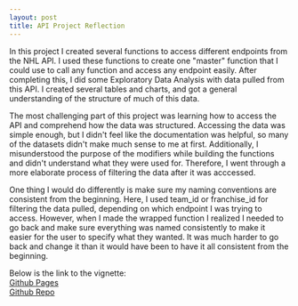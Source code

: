 ```yaml
---
layout: post
title: API Project Reflection
---
```


In this project I created several functions to access different endpoints from the NHL API. I used these functions to create one "master" function that I could use to call any function and access any endpoint easily. After completing this, I did some Exploratory Data Analysis with data pulled from this API. I created several tables and charts, and got a general understanding of the structure of much of this data. 

The most challenging part of this project was learning how to access the API and comprehend how the data was structured. Accessing the data was simple enough, but I didn't feel like the documentation was helpful, so many of the datasets didn't make much sense to me at first. Additionally, I misunderstood the purpose of the modifiers while building the functions and didn't understand what they were used for. Therefore, I went through a more elaborate process of filtering the data after it was acccessed. 

One thing I would do differently is make sure my naming conventions are consistent from the beginning. Here, I used team_id or franchise_id for filtering the data pulled, depending on which endpoint I was trying to access. However, when I made the wrapped function I realized I needed to go back and make sure everything was named consistently to make it easier for the user to specify what they wanted. It was much harder to go back and change it than it would have been to have it all consistent from the beginning. 

Below is the link to the vignette:  
[Github Pages](https://cristagregg.github.io/st558_project1)  
[Github Repo](https://github.com/cristagregg/st558_project1)  
